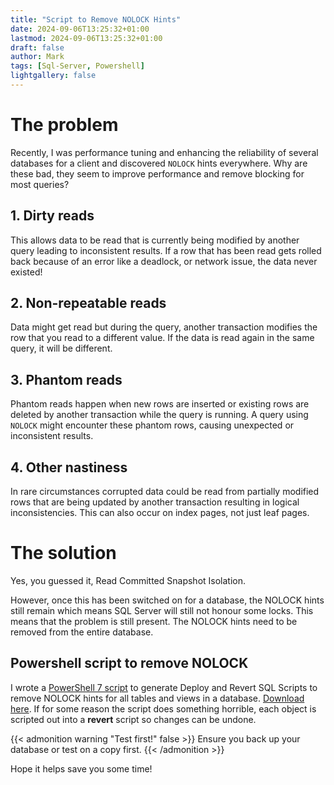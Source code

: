 ```yaml
---
title: "Script to Remove NOLOCK Hints"
date: 2024-09-06T13:25:32+01:00
lastmod: 2024-09-06T13:25:32+01:00
draft: false
author: Mark
tags: [Sql-Server, Powershell]
lightgallery: false
---
```


# The problem

Recently, I was performance tuning and enhancing the reliability of several databases for a client and discovered `NOLOCK` hints everywhere. Why are these bad, they seem to improve performance and remove blocking for most queries?

## 1. Dirty reads

This allows data to be read that is currently being modified by another query leading to inconsistent results. If a row that has been read gets rolled back because of an error like a deadlock, or network issue, the data never existed!

## 2. Non-repeatable reads

Data might get read but during the query, another transaction modifies the row that you read to a different value. If the data is read again in the same query, it will be different.

## 3. Phantom reads

Phantom reads happen when new rows are inserted or existing rows are deleted by another transaction while the query is running. A query using `NOLOCK` might encounter these phantom rows, causing unexpected or inconsistent results.

## 4. Other nastiness

In rare circumstances corrupted data could be read from partially modified rows that are being updated by another transaction resulting in logical inconsistencies. This can also occur on index pages, not just leaf pages.

# The solution

Yes, you guessed it, Read Committed Snapshot Isolation.

However, once this has been switched on for a database, the NOLOCK hints still remain which means SQL Server will still not honour some locks. This means that the problem is still present. The NOLOCK hints need to be removed from the entire database.

## Powershell script to remove NOLOCK

I wrote a [PowerShell 7 script](https://github.com/markallisongit/Scripts/blob/main/PowerShell/GenerateNOLOCKRemovalScripts.ps1)
 to generate Deploy and Revert SQL Scripts to remove NOLOCK hints for all tables and views in a database. [Download here](https://github.com/markallisongit/Scripts/blob/main/PowerShell/GenerateNOLOCKRemovalScripts.ps1). If for some reason the script does something horrible, each object is scripted out into a **revert** script so changes can be undone.

{{< admonition warning "Test first!" false >}}
Ensure you back up your database or test on a copy first.
{{< /admonition >}}

Hope it helps save you some time!